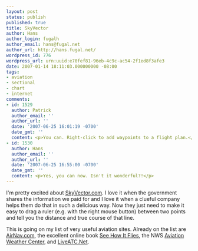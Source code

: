 ```yaml
---
layout: post
status: publish
published: true
title: SkyVector
author: Hans
author_login: fugalh
author_email: hans@fugal.net
author_url: http://hans.fugal.net/
wordpress_id: 776
wordpress_url: urn:uuid:e70fef81-96eb-4c9c-ac54-2f1ed8f3afe3
date: 2007-01-14 18:11:03.000000000 -08:00
tags:
- aviation
- sectional
- chart
- internet
comments:
- id: 1529
  author: Patrick
  author_email: ''
  author_url: ''
  date: '2007-06-25 16:01:19 -0700'
  date_gmt: ''
  content: <p>You can. Right-click to add waypoints to a flight plan.</p>
- id: 1530
  author: Hans
  author_email: ''
  author_url: ''
  date: '2007-06-25 16:55:00 -0700'
  date_gmt: ''
  content: <p>Yes, you can now. Isn't it wonderful?!</p>
---
```

<p>I'm pretty excited about <a href="http://skyvector.com/">SkyVector.com</a>. I love it when the government shares the information we paid for and I love it when a clueful company helps them do that in such a delicious way. Now they just need to make it easy to drag a ruler (e.g. with the right mouse button) between two points and tell you the distance and true course of that line.</p>

<p>This is going on my list of very useful aviation sites. Already on the list are <a href="http://airnav.com">AirNav.com</a>, the excellent online book <a href="http://www.av8n.com/how/">See How It Flies</a>, the NWS <a href="http://www.aviationweather.noaa.gov/">Aviation Weather Center</a>, and <a href="http://www.liveatc.net/">LiveATC.Net</a>.</p>
